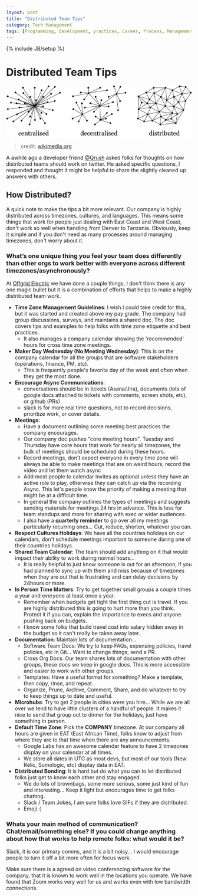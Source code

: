 ```yaml
---
layout: post
title: "Distributed Team Tips"
category: Tech Management
tags: [Programming, Development, practices, Career, Process, Management]
---
```

{% include JB/setup %}

# Distributed Team Tips

![image](/assets/img/Centralised-decentralised-distributed.png)
> credit: [wikimedia.org](http://wikimedia.org)

A awhile ago a developer friend [@Qrush](https://twitter.com/qrush) asked folks for thoughts on how distributed teams should work on twitter. He asked specific questions, I responded and thought it might be helpful to share the slightly cleaned up answers with others.

## How Distributed?

A quick note to make the tips a bit more relevant. Our company is highly distributed across timezones, cultures, and languages. This means some things that work for people just dealing with East Coast and West Coast, don't work so well when handling from Denver to Tanzania. Obviously, keep it simple and if you don't need as many processes around managing timezones, don't worry about it.

### What’s one unique thing you feel your team does differently than other orgs to work better with everyone across different timezones/asynchronously?

At [Offgrid Electric](http://offgrid-electric.com/) we have done a couple things, I don't think there is any one magic bullet but it is a combination of efforts that helps to make a highly distributed team work.

* __Time Zone Management Guidelines__: I wish I could take credit for this, but it was started and created above my pay grade. The company had group discussions, surveys, and maintains a shared doc. The doc covers tips and examples to help folks with time zone etiquette and best practices.
	* It also manages a company calendar showing the 'recommended' hours for cross time zone meetings.
* __Maker Day Wednesday (No Meeting Wednesday)__: This is on the company calendar for all the groups that are software stakeholders (operations, finance, PM, etc).
	* This is frequently people's favorite day of the week and often when they get the most done.
* __Encourage Async Communications__:
     * conversations should be in tickets (Asana/Jira), documents (lots of google docs attached to tickets with comments, screen shots, etc), or github (PRs)
     * slack is for more real time questions, not to record decisions, prioritize work, or cover details.
* __Meetings__: 
     * Have a document outlining some meeting best practices the company encourages. 
     * Our company doc pushes "core meeting hours". Tuesday and Thursday have core hours that work for nearly all timezones, the bulk of meetings should be scheduled during these hours.
     * Record meetings, don't expect everyone in every time zone will always be able to make meetings that are on weird hours, record the video and let them watch async
     * Add most people to calendar invites as optional unless they have an active role to play, otherwise they can catch up via the recording Async. This let's people know the priority of making a meeting that might be at a difficult time.
     * In general the company outlines the types of meetings and suggests sending materials for meetings 24 hrs in advance. This is less for team standups and more for sharing with exec or wider audiences.
     * I also have a __quarterly reminder__ to go over all my meetings particularly recurring ones... Cut, reduce, shorten, whatever you can.
* __Respect Cultures Holidays__: We have all the countries holidays on our calendars, don't schedule meetings important to someone during one of their countries holidays.
* __Shared Team Calendar__: The team should add anything on it that would impact their ability to work during normal hours...
	* It is really helpful to just know someone is out for an afternoon, if you had planned to sync up with them and miss because of timezones when they are out that is frustrating and can delay decisions by 24hours or more.
* __In Person Time Matters__: Try to get together small groups a couple times a year and everyone at least once a year.
	* Remember when budgets get tight the first thing cut is travel. If you are highly distributed this is going to hurt more than you think. Protect it if you can, explain the importance to execs and anyone pushing back on budgets.
	* I know some folks that build travel cost into salary hidden away in the budget so it can't really be taken away later.
* __Documentation__: Maintain lots of documentation...
	* Software Team Docs: We try to keep FAQs, expensing policies, travel policies, etc in Git... Want to change things, send a PR.
	* Cross Org Docs: Our team shares lots of documentation with other groups, these docs we keep in google docs. This is more accessible and easier to work with other groups.
	* Templates: Have a useful format for something? Make a template, then copy, rinse, and repeat.
	* Organize, Prune, Archive, Comment, Share, and do whatever to try to keep things up to date and useful.
* __Microhubs__: Try to get 2 people in cities were you hire... While we are all over we tend to have little clusters of a handful of people. It makes it nice to send that group out to dinner for the holidays, just have something in person.
* __Default Time Zone__: Pick the __COMPANY__ timezone. At our company all hours are given in EAT (East African Time), folks know to adjust from where they are to that time when there are any announcements.
	* Google Labs has an awesome calendar feature to have 2 timezones display on your calendar at all times.
	* We store all dates in UTC as most devs, but most of our tools (New Relic, Sumologic, etc) display data in EAT.  
* __Distributed Bonding__: It is hard but do what you can to let distributed folks just get to know each other and stay engaged.
	* We do lots of brownbags, some more serious, some just kind of fun and interesting... Keep it light but encourages time to get folks chatting.
	* Slack / Team Jokes, I am sure folks love GIFs if they are distributed.
	* Emoji :)

### Whats your main method of communication? Chat/email/something else? If you could change anything about how that works to help remote folks: what would it be?

Slack, it is our primary comms, and it is a bit noisy... I would encourage people to turn it off a bit more often for focus work. 

Make sure there is a agreed on video conferencing software for the company, that it is known to work well in the locations you operate. We have found that Zoom works very well for us and works even with low bandwidth connections.